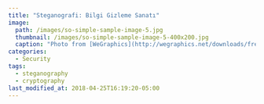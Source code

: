 ```yaml
---
title: "Steganografi: Bilgi Gizleme Sanatı"
image: 
  path: /images/so-simple-sample-image-5.jpg
  thumbnail: /images/so-simple-sample-image-5-400x200.jpg
  caption: "Photo from [WeGraphics](http://wegraphics.net/downloads/free-ultimate-blurred-background-pack/)"
categories:
  - Security
tags:
  - steganography
  - cryptography
last_modified_at: 2018-04-25T16:19:20-05:00
---
```

